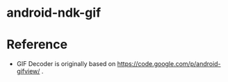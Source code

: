 # android-ndk-gif

# Reference

* GIF Decoder is originally based on https://code.google.com/p/android-gifview/ .
